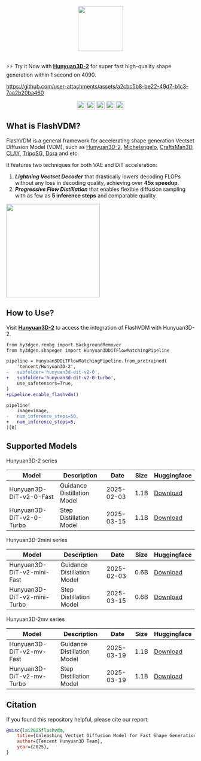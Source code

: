 <div align="center">
    <img src="https://github.com/user-attachments/assets/96a9c182-6ac9-4744-89d2-9f95aa1e7b67"  height=120>
</div>
</br>

⚡️⚡️ Try it Now with **[Hunyuan3D-2](https://github.com/Tencent/Hunyuan3D-2)** for super fast high-quality shape generation within 1 second on 4090.




https://github.com/user-attachments/assets/a2cbc5b8-be22-49d7-b1c3-7aa2b20ba460





<div align="center">
  <a href=https://huggingface.co/spaces/tencent/Hunyuan3D-2mini-Turbo  target="_blank"><img src=https://img.shields.io/badge/%F0%9F%A4%97%20Demo-276cb4.svg height=22px></a>
  <a href=https://huggingface.co/tencent/Hunyuan3D-2mini target="_blank"><img src=https://img.shields.io/badge/%F0%9F%A4%97%20Models-d96902.svg height=22px></a>
  <a href=https://discord.gg/dNBrdrGGMa target="_blank"><img src= https://img.shields.io/badge/Discord-white.svg?logo=discord height=22px></a>
  <a href="assets/report.pdf" target="_blank"><img src=https://img.shields.io/badge/Report-b5212f.svg?logo=arxiv height=22px></a>
  <a href=https://x.com/txhunyuan target="_blank"><img src=https://img.shields.io/badge/Hunyuan-black.svg?logo=x height=22px></a>
</div>


## What is FlashVDM?
FlashVDM is a general framework for accelerating shape generation Vectset Diffusion Model (VDM), such as [Hunyuan3D-2](https://github.com/Tencent/Hunyuan3D-2), [Michelangelo](https://github.com/NeuralCarver/Michelangelo), [CraftsMan3D](https://github.com/wyysf-98/CraftsMan3D), [CLAY](https://github.com/CLAY-3D/OpenCLAY), [TripoSG](https://arxiv.org/abs/2502.06608), [Dora](https://github.com/Seed3D/Dora) and etc.

It features two techniques for both VAE and DiT acceleration: 

1. ***Lightning Vectset Decoder*** that drastically lowers decoding FLOPs without any loss in decoding quality, achieving over **45x speedup**.
2. ***Progressive Flow Distillation*** that enables flexible diffusion sampling with as few as **5 inference steps** and comparable quality.

<img src="https://github.com/user-attachments/assets/bcc1f43e-4cfa-47f3-9a45-421f75cf5138"  height=250>

## How to Use?

Visit **[Hunyuan3D-2](https://github.com/Tencent/Hunyuan3D-2)** to access the integration of FlashVDM with Hunyuan3D-2.

```diff
from hy3dgen.rembg import BackgroundRemover
from hy3dgen.shapegen import Hunyuan3DDiTFlowMatchingPipeline

pipeline = Hunyuan3DDiTFlowMatchingPipeline.from_pretrained(
    'tencent/Hunyuan3D-2',
-   subfolder='hunyuan3d-dit-v2-0',
+   subfolder='hunyuan3d-dit-v2-0-turbo',
    use_safetensors=True,
)
+pipeline.enable_flashvdm()

pipeline(
    image=image,
-   num_inference_steps=50,
+   num_inference_steps=5,
)[0]
```

## Supported Models

Hunyuan3D-2 series

| Model                    | Description                 | Date       | Size | Huggingface                                                                               |
| ------------------------ | --------------------------- | ---------- | ---- | ----------------------------------------------------------------------------------------- |
| Hunyuan3D-DiT-v2-0-Fast  | Guidance Distillation Model | 2025-02-03 | 1.1B | [Download](https://huggingface.co/tencent/Hunyuan3D-2/tree/main/hunyuan3d-dit-v2-0-fast)  |
| Hunyuan3D-DiT-v2-0-Turbo | Step Distillation Model     | 2025-03-15 | 1.1B | [Download](https://huggingface.co/tencent/Hunyuan3D-2/tree/main/hunyuan3d-dit-v2-0-turbo) |


Hunyuan3D-2mini series

| Model                       | Description                 | Date       | Size | Huggingface                                                                                      |
| --------------------------- | --------------------------- | ---------- | ---- | ------------------------------------------------------------------------------------------------ |
| Hunyuan3D-DiT-v2-mini-Fast  | Guidance Distillation Model | 2025-02-03 | 0.6B | [Download](https://huggingface.co/tencent/Hunyuan3D-2mini/tree/main/hunyuan3d-dit-v2-mini-fast)  |
| Hunyuan3D-DiT-v2-mini-Turbo | Step Distillation Model     | 2025-03-15 | 0.6B | [Download](https://huggingface.co/tencent/Hunyuan3D-2mini/tree/main/hunyuan3d-dit-v2-mini-turbo) |


Hunyuan3D-2mv series

| Model                     | Description                 | Date       | Size | Huggingface                                                                                  |
| ------------------------- | --------------------------- | ---------- | ---- | -------------------------------------------------------------------------------------------- |
| Hunyuan3D-DiT-v2-mv-Fast  | Guidance Distillation Model | 2025-03-19 | 1.1B | [Download](https://huggingface.co/tencent/Hunyuan3D-2mv/tree/main/hunyuan3d-dit-v2-mv-fast)  |
| Hunyuan3D-DiT-v2-mv-Turbo | Step Distillation Model     | 2025-03-19 | 1.1B | [Download](https://huggingface.co/tencent/Hunyuan3D-2mv/tree/main/hunyuan3d-dit-v2-mv-turbo) |


## Citation

If you found this repository helpful, please cite our report:

```bibtex
@misc{lai2025flashvdm,
    title={Unleashing Vectset Diffusion Model for Fast Shape Generation},
    author={Tencent Hunyuan3D Team},
    year={2025},
}
```
